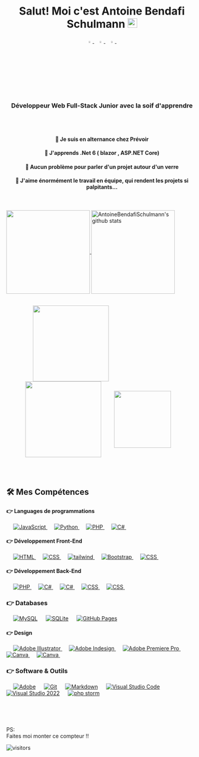 <h1 align="center">Salut! Moi c'est Antoine Bendafi Schulmann <img src="https://media.giphy.com/media/hvRJCLFzcasrR4ia7z/giphy.gif" width="25px"></h1>


<p align="center">
  <a href="https://www.linkedin.com/in/antoinebendafi-schulmann/" target="_blank">
   <img src="https://img.icons8.com/color/48/000000/linkedin.png" width="3.5%"/>
    </a><span>&nbsp;</span>
  <a href="mailto:bendafischulmann@gmail.com.com">
    <img src="https://img.icons8.com/fluent/48/000000/gmail.png" width="3.5%"/>
  </a><span>&nbsp;</span>
  <a href="https://github.com/AntoineBendafiSchulmann" target="_blank">
    <img src="https://img.icons8.com/fluent/48/000000/github.png" width="3.5%"/>
  </a><span>&nbsp;</span>
</p>


<h3 align="center">Développeur Web Full-Stack Junior avec la soif d'apprendre</h3>

<br>
<!-- space -->
<br>

<h4 align="center">🔭 Je suis en alternance chez Prévoir </h4>
<h4 align="center">🌱 J'apprends .Net 6 ( blazor , ASP.NET Core) </h4>

<h4 align="center">💬 Aucun problème pour parler d'un projet autour d'un verre </h4>

<h4 align="center">👯 J'aime énormément le travail en équipe, qui rendent les projets si  palpitants...</h4>

<br>
<!-- space -->
<br>


  <a href="https://github.com/AntoineBendafiSchulmann">
    <img align="center" src="https://github-readme-stats.vercel.app/api/top-langs/?username=AntoineBendafiSchulmann&hide=ASP.NET,jupyter%20notebook&theme=dark&hide_langs_below=1" height="220px"/>
  </a>
  <a href="https://github.com/AntoineBendafiSchulmann">
   <img align="center" src="https://github-readme-stats.vercel.app/api?username=AntoineBendafiSchulmann&count_private=true&hide=stars&show_icons=true&theme=dark&line_height=27" alt="AntoineBendafiSchulmann's github stats" height="220px" />
  </a>

<br>
<!-- space -->
<br>

<p float="left">

<img align="center" style="margin-left: 70px" src="https://i.pinimg.com/originals/32/5c/e5/325ce54d8e407ef4c2632004d2b77b26.gif" height="200px"/>


<img align="center" style="margin-left: 50px" src="https://i.pinimg.com/originals/ca/d7/40/cad7401aaaf15e234a0461e02b51f74c.gif" height="200px"/>

<img align="center" style="margin-left: 30px" src="https://images-wixmp-ed30a86b8c4ca887773594c2.wixmp.com/f/7667493a-a476-4df2-b3d3-b440aa01509a/dcd5839-c0ee4810-2240-4858-b434-3e69ce67e40a.gif?token=eyJ0eXAiOiJKV1QiLCJhbGciOiJIUzI1NiJ9.eyJpc3MiOiJ1cm46YXBwOjdlMGQxODg5ODIyNjQzNzNhNWYwZDQxNWVhMGQyNmUwIiwic3ViIjoidXJuOmFwcDo3ZTBkMTg4OTgyMjY0MzczYTVmMGQ0MTVlYTBkMjZlMCIsImF1ZCI6WyJ1cm46c2VydmljZTpmaWxlLmRvd25sb2FkIl0sIm9iaiI6W1t7InBhdGgiOiIvZi83NjY3NDkzYS1hNDc2LTRkZjItYjNkMy1iNDQwYWEwMTUwOWEvZGNkNTgzOS1jMGVlNDgxMC0yMjQwLTQ4NTgtYjQzNC0zZTY5Y2U2N2U0MGEuZ2lmIn1dXX0.Wfq9s7BlCzmcl-zE0vfmMMWkpEOZHHzXyW3jhEGXJFQ" height="150px"/>

</p>


<br>
<!-- space -->
<br>


## 🛠️ Mes Compétences


#### 👉 Languages de programmations

<p align="left"> 
&emsp; 
  <a href="#" target="_blank"> 
     <img alt="JavaScript" src="https://img.shields.io/badge/JavaScript%20-%23F7DF1E.svg?logo=javascript&logoColor=black">
   </a>
  &emsp;
   <a href="#" target="_blank">
    <img alt="Python" src="https://img.shields.io/badge/Python%20-%2314354C.svg?logo=python&logoColor=white">
  </a>
  &emsp;
  <a href="#">
    <img alt="PHP" src="https://img.shields.io/badge/PHP-%23777BB4.svg?logo=php&logoColor=white"/>
  </a>
&emsp; 
 <a href="#">
    <img alt="C#" src="https://img.shields.io/badge/ .Net-%2314354C.svg?logo=dotnet&logoColor=white"/>
  </a>
&emsp; 
</p>

#### 👉 Développement Front-End

<p align="left"> 
  &emsp; 
  <a href="#" target="_blank"> 
   <img alt="HTML" src="https://img.shields.io/badge/HTML5%20-%23E34F26.svg?logo=html5&logoColor=white">
  </a>   
  &emsp;
  <a href="#" target="_blank">
    <img alt="CSS" src="https://img.shields.io/badge/CSS%20-%231572B6.svg?logo=css3&logoColor=white">
  </a> 
   &emsp;
  <a href="#" target="_blank"> 
    <img alt="tailwind" src="https://img.shields.io/badge/Tailwind-%23563D7C.svg?style=flat&logo=tailwindcss&logoColor=white"/>
  </a>
&emsp;
  <a href="#" target="_blank"> 
    <img alt="Bootstrap" src="https://img.shields.io/badge/Bootstrap-%23563D7C.svg?style=flat&logo=bootstrap&logoColor=white"/>
  </a>
&emsp;
<a href="#" target="_blank">
    <img alt="CSS" src="https://img.shields.io/badge/Blazor%20-%231572B6.svg?logo=blazor&logoColor=white">
  </a> 
   &emsp;
   
</p>


#### 👉 Développement Back-End

<p align="left"> 
  &emsp;
  <a href="#">
    <img alt="PHP" src="https://img.shields.io/badge/PHP-%23777BB4.svg?logo=php&logoColor=white"/>
  </a>
&emsp; 
 <a href="#">
    <img alt="C#" src="https://img.shields.io/badge/ .Net-%2314354C.svg?logo=dotnet&logoColor=white"/>
  </a>
  &emsp; 

 <a href="#">
    <img alt="C#" src="https://img.shields.io/badge/ Symfony-%2314354C.svg?logo=symfony&logoColor=white"/>
  </a>
&emsp; 
<a href="#" target="_blank">
    <img alt="CSS" src="https://img.shields.io/badge/Blazor%20-%231572B6.svg?logo=blazor&logoColor=white">
  </a> 
&emsp;
<a href="#" target="_blank">
    <img alt="CSS" src="https://img.shields.io/badge/Asp.Net core%20-%2314354C.svg?logo=dotnet&logoColor=white">
  </a> 
&emsp;

</p>

### 👉 Databases

<p align="left">
  &emsp;
    <a href="https://www.mysql.com/"><img alt="MySQL" src="https://img.shields.io/badge/MySQL-00000F?style=flat&logo=mysql&logoColor=white"></a>
  &emsp;
    <a href="https://www.sqlite.org/"><img alt="SQLite" src ="https://img.shields.io/badge/SQLite-07405E?style=flat&logo=sqlite&logoColor=white"/></a>
  &emsp;
    <a href="https://www.github.com"><img alt="GitHub Pages" src="https://img.shields.io/badge/GitHub%20Pages-%23327FC7.svg?style=flat&logo=github&logoColor=white"></a>
  &emsp;
</p>

#### 👉 Design

<p align="left">
  &emsp;  
   <a href="https://www.adobe.com/in/products/illustrator.html" target="_blank"> 
    <img alt="Adobe Illustrator" src="https://img.shields.io/badge/Adobe%20Illustrator-FF9A00?style=flat&logo=adobe%20illustrator&logoColor=white"/>
  </a> 
  &emsp;
  <a href="https://www.adobe.com/in/products/indesign.html" target="_blank"> 
    <img alt="Adobe Indesign" src="https://img.shields.io/badge/Adobe%20InDesign-FF3366?style=flat&logo=Adobe%20InDesign&logoColor=white"/> 
  </a> 
    &emsp;
  <a href="https://www.adobe.com/in/products/premiere.html" target="_blank"> 
   <img alt="Adobe Premiere Pro" src="https://img.shields.io/badge/Adobe%20Premiere%20Pro-9999FF?style=flate&logo=Adobe%20Premiere%20Pro&logoColor=white"/>
  </a>
    &emsp;
  <a href="#">
  	<img alt="Canva" src="https://img.shields.io/badge/Adobe Photoshop-%231572B6.svg?style=flat&logo=Adobe%20Photoshop&logoColor=white"/>
  </a>
&emsp;
  <a href="#">
  	<img alt="Canva" src="https://img.shields.io/badge/Figma-%231572.svg?style=flat&logo=figma&logoColor=white"/>
  </a>
&emsp; 
 </p>

 ### 👉 Software & Outils

<p>
  &emsp;
    <a href="#"><img alt="Adobe" src="https://img.shields.io/badge/Adobe%20-%23FF0000.svg?logo=adobe&logoColor=white"></a>
  &emsp;
    <a href="#"><img alt="Git" src="https://img.shields.io/badge/Git%20-%23F05033.svg?logo=git&logoColor=white"></a>
&emsp;
    <a href="#"><img alt="Markdown" src="https://img.shields.io/badge/Markdown-000000?style=flate&logo=markdown&logoColor=white"></a>
  &emsp;
    <a href="#"><img alt="Visual Studio Code" src="https://img.shields.io/badge/Visual%20Studio%20Code-0078d7.svg?logo=visual-studio-code&logoColor=white"></a>
  &emsp;
     <a href="#"><img alt="Visual Studio 2022" src="https://img.shields.io/badge/Visual%20Studio -007.svg?logo=visual-studio&logoColor=white"></a>
  &emsp;
       <a href="#"><img alt="php storm" src="https://img.shields.io/badge/PhpStorm-%23563D7C.svg?logo=phpstorm&logoColor=white"></a>
  &emsp;

</p>

<br/>





<br>
<!-- space -->
<br>

<p>PS: <br>
Faites moi monter ce compteur !!</p>


![visitors](https://visitor-badge.laobi.icu/badge?page_id=AntoineBendafiSchulmann.408179647)


<!--
**AntoineBendafiSchulmann/AntoineBendafiSchulmann** is a ✨ _special_ ✨ repository because its `README.md` (this file) appears on your GitHub profile.

Here are some ideas to get you started:

- 🔭 I’m currently working on ...
- 🌱 I’m currently learning ...
- 👯 I’m looking to collaborate on ...
- 🤔 I’m looking for help with ...
- 💬 Ask me about ...
- 📫 How to reach me: ...
- 😄 Pronouns: ...
- ⚡ Fun fact: ...
-->
